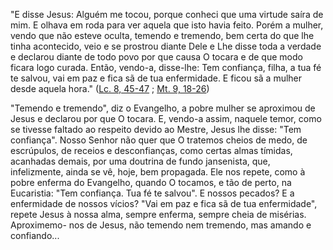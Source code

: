 "E disse Jesus: Alguém me tocou, porque conheci que uma virtude saíra de mim. E olhava em roda para ver aquela que isto havia feito. Porém a mulher, vendo que não esteve oculta, temendo e tremendo, bem certa do que lhe tinha acontecido, veio e se prostrou diante Dele e Lhe disse toda a verdade e declarou diante de todo povo por que causa O tocara e de que modo ficara logo curada. Então, vendo-a, disse-lhe: Tem confiança, filha, a tua fé te salvou, vai em paz e fica sã de tua enfermidade. E ficou sã a mulher desde aquela hora." ([Lc. 8, 45-47](https://vulgata.online/bible/Lc.8?ed=MS&vfn=MS.Lc.8.45-47:vs) ; [Mt. 9, 18-26](https://vulgata.online/bible/Mt.9?ed=MS&vfn=MS.Mt.9.18-26:vs))

"Temendo e tremendo", diz o Evangelho, a pobre mulher se aproximou de Jesus e declarou por que O tocara. E, vendo-a assim, naquele temor, como se tivesse faltado ao respeito devido ao Mestre, Jesus lhe disse: "Tem confiança". Nosso Senhor não quer que O tratemos cheios de medo, de escrúpulos, de receios e desconfianças, como certas almas tímidas, acanhadas demais, por uma doutrina de fundo jansenista, que, infelizmente, ainda se vê, hoje, bem propagada. Ele nos repete, como à pobre enferma do Evangelho, quando O tocamos, e tão de perto, na Eucaristia: "Tem confiança. Tua fé te salvou". E nossos pecados? E a enfermidade de nossos vícios? "Vai em paz e fica sã de tua enfermidade", repete Jesus à nossa alma, sempre enferma, sempre cheia de misérias. Aproximemo- nos de Jesus, não temendo nem tremendo, mas amando e confiando\...